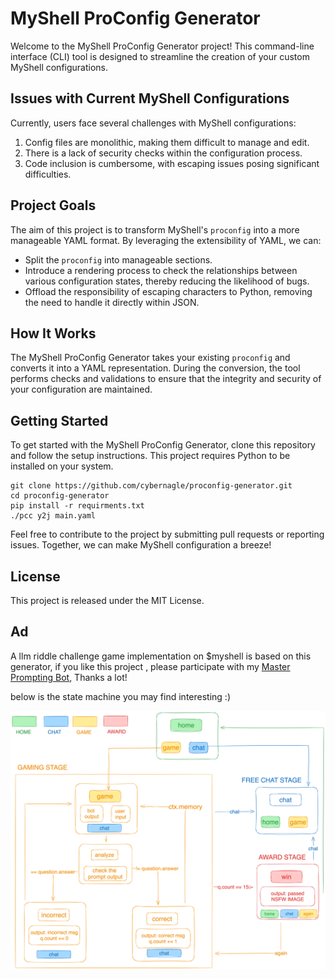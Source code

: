 # MyShell ProConfig Generator

Welcome to the MyShell ProConfig Generator project! This command-line interface (CLI) tool is designed to streamline the creation of your custom MyShell configurations.

## Issues with Current MyShell Configurations
Currently, users face several challenges with MyShell configurations:
1. Config files are monolithic, making them difficult to manage and edit.
2. There is a lack of security checks within the configuration process.
3. Code inclusion is cumbersome, with escaping issues posing significant difficulties.

## Project Goals
The aim of this project is to transform MyShell's `proconfig` into a more manageable YAML format. By leveraging the extensibility of YAML, we can:
- Split the `proconfig` into manageable sections.
- Introduce a rendering process to check the relationships between various configuration states, thereby reducing the likelihood of bugs.
- Offload the responsibility of escaping characters to Python, removing the need to handle it directly within JSON.

## How It Works
The MyShell ProConfig Generator takes your existing `proconfig` and converts it into a YAML representation. During the conversion, the tool performs checks and validations to ensure that the integrity and security of your configuration are maintained.

## Getting Started
To get started with the MyShell ProConfig Generator, clone this repository and follow the setup instructions. This project requires Python to be installed on your system.

```
git clone https://github.com/cybernagle/proconfig-generator.git
cd proconfig-generator
pip install -r requirments.txt
./pcc y2j main.yaml
```

Feel free to contribute to the project by submitting pull requests or reporting issues. Together, we can make MyShell configuration a breeze!

## License
This project is released under the MIT License.


## Ad

A llm riddle challenge game implementation on $myshell is based on this generator, if you like this project , please participate with my [Master Prompting Bot](https://app.myshell.ai/bot/Bz6Rbu/1713262101), Thanks a lot!


below is the state machine you may find interesting :)

![statemachine](./img/statemachine.png)
